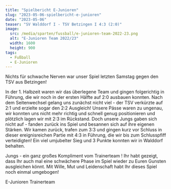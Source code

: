 ```yaml
---
title: "Spielbericht E-Junioren"
slug: "2023-05-06-spielbericht-e-junioren"
date: "2023-05-06"
teaser: "SV Walddorf I - TSV Betzingen I 4:3 (2:0)"
image:
  src: /media/sparten/fussball/e-junioren-team-2022-23.png
  alt: "E-Junioren Team 2022/23"
  width: 1600
  height: 900
tags:
  - Fußball
  - E-Junioren
---
```

Nichts für schwache Nerven war unser Spiel letzten Samstag gegen den TSV aus Betzingen!

In der 1. Halbzeit waren wir das überlegene Team und gingen folgerichtig in Führung, die wir noch in der ersten Hälfte auf 2:0 ausbauen konnten. Nach dem Seitenwechsel gelang uns zunächst nicht viel - der TSV verkürzte auf 2:1 und erzielte sogar den 2:2 Ausgleich! Unsere Pässe waren zu ungenau, wir konnten uns nicht mehr richtig und schnell genug positionieren und plötzlich lagen wir mit 2:3 im Rückstand. Doch unsere Jungs gaben sich nicht auf - fanden zurück ins Spiel und besannen sich auf ihre eigenen Stärken. Wir kamen zurück, trafen zum 3:3 und gingen kurz vor Schluss in dieser ereignisreichen Partie mit 4:3 in Führung, die wir bis zum Schlusspfiff verteidigten! Ein viel umjubelter Sieg und 3 Punkte konnten wir in Walddorf behalten. 

Jungs - ein ganz großes Kompliment vom Trainerteam ! Ihr habt gezeigt, dass Ihr auch mal eine schwächere Phase im Spiel wieder zu Euren Gunsten ausgleichen könnt. Mit Wille, Mut und Leidenschaft habt Ihr dieses Spiel noch einmal umgebogen!

E-Junioren Trainerteam
